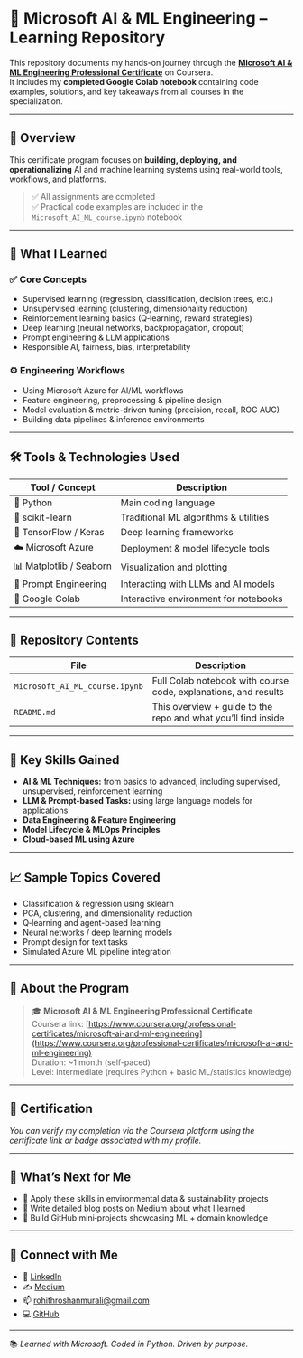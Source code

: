 # 🤖 Microsoft AI & ML Engineering – Learning Repository

This repository documents my hands-on journey through the **[Microsoft AI & ML Engineering Professional Certificate](https://www.coursera.org/professional-certificates/microsoft-ai-and-ml-engineering)** on Coursera.  
It includes my **completed Google Colab notebook** containing code examples, solutions, and key takeaways from all courses in the specialization.

---

## 🎯 Overview

This certificate program focuses on **building, deploying, and operationalizing** AI and machine learning systems using real-world tools, workflows, and platforms.

> ✅ All assignments are completed  
> ✅ Practical code examples are included in the `Microsoft_AI_ML_course.ipynb` notebook

---

## 🧠 What I Learned

### ✅ Core Concepts
- Supervised learning (regression, classification, decision trees, etc.)
- Unsupervised learning (clustering, dimensionality reduction)
- Reinforcement learning basics (Q‑learning, reward strategies)
- Deep learning (neural networks, backpropagation, dropout)
- Prompt engineering & LLM applications
- Responsible AI, fairness, bias, interpretability

### ⚙️ Engineering Workflows
- Using Microsoft Azure for AI/ML workflows
- Feature engineering, preprocessing & pipeline design
- Model evaluation & metric-driven tuning (precision, recall, ROC AUC)
- Building data pipelines & inference environments

---

## 🛠️ Tools & Technologies Used

| Tool / Concept         | Description                             |
|------------------------|-----------------------------------------|
| 🐍 Python              | Main coding language                     |
| 📘 scikit-learn        | Traditional ML algorithms & utilities   |
| 🧠 TensorFlow / Keras  | Deep learning frameworks                |
| ☁️ Microsoft Azure     | Deployment & model lifecycle tools      |
| 📊 Matplotlib / Seaborn| Visualization and plotting               |
| 🤖 Prompt Engineering  | Interacting with LLMs and AI models     |
| 🧪 Google Colab        | Interactive environment for notebooks    |

---

## 📂 Repository Contents

| File | Description |
|------|-------------|
| `Microsoft_AI_ML_course.ipynb` | Full Colab notebook with course code, explanations, and results |
| `README.md` | This overview + guide to the repo and what you’ll find inside |

---

## 📌 Key Skills Gained

- **AI & ML Techniques:** from basics to advanced, including supervised, unsupervised, reinforcement learning
- **LLM & Prompt-based Tasks:** using large language models for applications
- **Data Engineering & Feature Engineering**
- **Model Lifecycle & MLOps Principles**
- **Cloud-based ML using Azure**

---

## 📈 Sample Topics Covered

- Classification & regression using sklearn
- PCA, clustering, and dimensionality reduction
- Q‑learning and agent-based learning
- Neural networks / deep learning models
- Prompt design for text tasks
- Simulated Azure ML pipeline integration

---

## 📣 About the Program

> 🎓 **Microsoft AI & ML Engineering Professional Certificate**  
> Coursera link: [https://www.coursera.org/professional-certificates/microsoft-ai-and-ml-engineering](https://www.coursera.org/professional-certificates/microsoft-ai-and-ml-engineering)  
> Duration: ~1 month (self-paced)  
> Level: Intermediate (requires Python + basic ML/statistics knowledge)

---

## 🧾 Certification

*You can verify my completion via the Coursera platform using the certificate link or badge associated with my profile.*

---

## 🚀 What’s Next for Me

- 🌱 Apply these skills in environmental data & sustainability projects  
- 📘 Write detailed blog posts on Medium about what I learned  
- 🚀 Build GitHub mini‑projects showcasing ML + domain knowledge

---

## 🤝 Connect with Me

- 💼 [LinkedIn](https://www.linkedin.com/in/rohithroshan98)  
- ✍️ [Medium](https://medium.com/@rohithroshanmurali)  
- 📫 rohithroshanmurali@gmail.com  
- 💻 [GitHub](https://github.com/RohithRoshanMurali)

---

📚 *Learned with Microsoft. Coded in Python. Driven by purpose.*  
